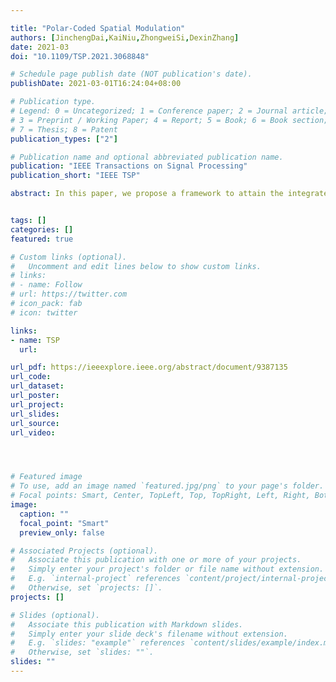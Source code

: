 ```yaml
---

title: "Polar-Coded Spatial Modulation"
authors: [JinchengDai,KaiNiu,ZhongweiSi,DexinZhang]
date: 2021-03
doi: "10.1109/TSP.2021.3068848"

# Schedule page publish date (NOT publication's date).
publishDate: 2021-03-01T16:24:04+08:00

# Publication type.
# Legend: 0 = Uncategorized; 1 = Conference paper; 2 = Journal article;
# 3 = Preprint / Working Paper; 4 = Report; 5 = Book; 6 = Book section;
# 7 = Thesis; 8 = Patent
publication_types: ["2"]

# Publication name and optional abbreviated publication name.
publication: "IEEE Transactions on Signal Processing"
publication_short: "IEEE TSP"

abstract: In this paper, we propose a framework to attain the integrated design of polar coding and spatial modulation (SM) such that the performance of coded SM-MIMO system can be efficiently improved. This Polar-SM framework recognizes SM and polar coding from a unified perspective of polarization by which the original SM-MIMO channel is split into a series of bit polarized subchannels under the three-stage channel transform, i.e., index-symbol→modulation→bit partitions. This paradigm exploits the underlying weak polarization effect within the SM signal, then concatenates with the binary polarization in polar coding, forming a signal-coding cascaded polarization framework. In particular, the first stage channel transform serially decomposes the original SM-MIMO channel into the index subchannel and the symbol subchannel. This mechanism follows the chain rule of mutual information, which preserves the capacity and maximizes the polarization effect. Combining with modulation and bit partitions, we prove the capacity-achieving property of Polar-SM. From the point of practicality, we propose a rate-filling method to realize a fast and low-complexity code construction of Polar-SM. Guided by the three-stage channel transform, we design a glued successive cancellation list (gSCL) decoding algorithm at the receiver to integrate SM detection and polar decoding as a collaborative ensemble. Simulation results validate the performance gain of Polar-SM over state-of-the-art polar-coded MIMO systems and LDPC-coded SM systems.


tags: []
categories: []
featured: true

# Custom links (optional).
#   Uncomment and edit lines below to show custom links.
# links:
# - name: Follow
# url: https://twitter.com
# icon_pack: fab
# icon: twitter

links:
- name: TSP
  url: 

url_pdf: https://ieeexplore.ieee.org/abstract/document/9387135
url_code: 
url_dataset:
url_poster:
url_project:
url_slides:
url_source: 
url_video:




# Featured image
# To use, add an image named `featured.jpg/png` to your page's folder. 
# Focal points: Smart, Center, TopLeft, Top, TopRight, Left, Right, BottomLeft, Bottom, BottomRight.
image:
  caption: ""
  focal_point: "Smart"
  preview_only: false

# Associated Projects (optional).
#   Associate this publication with one or more of your projects.
#   Simply enter your project's folder or file name without extension.
#   E.g. `internal-project` references `content/project/internal-project/index.md`.
#   Otherwise, set `projects: []`.
projects: []

# Slides (optional).
#   Associate this publication with Markdown slides.
#   Simply enter your slide deck's filename without extension.
#   E.g. `slides: "example"` references `content/slides/example/index.md`.
#   Otherwise, set `slides: ""`.
slides: ""
---
```


